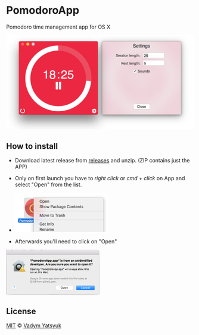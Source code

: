 # PomodoroApp
Pomodoro time management app for OS X

![](https://raw.githubusercontent.com/VadimDez/pomodoro-app/master/screenshots/main%2Bsettings.png)

## How to install

* Download latest release from [releases](https://github.com/VadimDez/pomodoro-app/releases) and unzip. (ZIP contains just the APP)
* Only on first launch you have to *right click* or *cmd + click* on App and select "Open" from the list.

* <img src="https://github.com/VadimDez/pomodoro-app/blob/master/screenshots/open1.png" width="250">

* Afterwards you'll need to click on "Open"

<img src="https://github.com/VadimDez/pomodoro-app/blob/master/screenshots/open2.png" width="250">

## License

[MIT](https://tldrlegal.com/license/mit-license) © [Vadym Yatsyuk](https://github.com/vadimdez)
